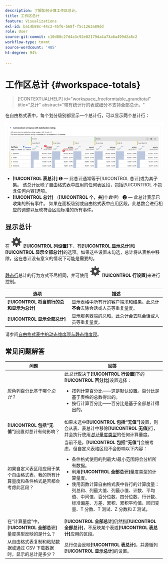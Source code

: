 ```yaml
---
description: 了解如何计算工作区总计。
title: 工作区总计
feature: Visualizations
exl-id: ba14b88c-44c2-45f6-b68f-f5c1263a89dd
role: User
source-git-commit: c10d88c27d4a3c92e02179da4a73a6a499d2a8c2
workflow-type: tm+mt
source-wordcount: '485'
ht-degree: 94%

---
```


# 工作区总计 {#workspace-totals}

>[!CONTEXTUALHELP]
>id="workspace_freeformtable_grandtotal"
>title="总计"
>abstract="带有统计行的表或细分不支持全部总计。"


在自由格式表中，每个划分级别都显示一个总计行，可以显示两个总计行：

![自由格式表，其中突出显示全部总计和表格总计。](assets/total-row.png)

* **[!UICONTROL 表总计]** ➊ — 此总计通常等于[!UICONTROL 总计]或为其子集。 该总计反映了自由格式表中应用的任何表区段，包括[!UICONTROL 不包含任何内容]选项。
* **[!UICONTROL 总计]** （**[!UICONTROL 个，共]**&#x200B;个&#x200B;*数字*） ➋ — 此总计表示已收集的所有事件。 如果在面板级别或自由格式表中应用区段，此总数会进行相应的调整以反映符合区段标准的所有事件。




## 显示总计

在 ![设置](/help/assets/icons/Setting.svg) **[!UICONTROL 列设置]**&#x200B;下，有&#x200B;**[!UICONTROL 显示总计]**&#x200B;和&#x200B;**[!UICONTROL 显示全部总计]**&#x200B;的选项。如果这些设置未勾选，总计将从表格中移除，这在总计没有意义的情况下可能是需要的。


[静态行](/help/analysis-workspace/visualizations/freeform-table/column-row-settings/manual-vs-dynamic-rows.md)总计的行为方式不尽相同，并可使用 ![设置](/help/assets/icons/Setting.svg) **[!UICONTROL 行设置]**&#x200B;来进行控制。

| 选项 | 描述 |
|---|---|
| **[!UICONTROL 将当前行的总和显示为总计]** | 显示表格中所有行的客户端求和结果。此总计&#x200B;**不会**&#x200B;去除会话或人员等重复量度。 |
| **[!UICONTROL 显示全部总计]** | 显示服务器端的总和。此总计会去除会话或人员等重复量度。 |

请参阅[自由格式表中的动态维度项与静态维度项](column-row-settings/manual-vs-dynamic-rows.md)。


## 常见问题解答

| 问题 | 回答 |
|---|---|
| 灰色列百分比基于哪个&#x200B;*总计*？ | 此&#x200B;*总计*&#x200B;取决于&#x200B;**[!UICONTROL 行设置]**&#x200B;下的&#x200B;**[!UICONTROL 百分比]**&#x200B;设置选择：<ul><li>按列计算百分比——这是默认设置。百分比是基于表格的总数得出的。</li><li>按行计算百分比——百分比是基于全部总计得出的。</li></ul> |
| **[!UICONTROL 包括“无值”]**&#x200B;设置对总计有何影响？ | 如果未选中&#x200B;**[!UICONTROL 包括“无值”]**&#x200B;设置，则会从表、表总计中移除&#x200B;**[!UICONTROL 无值]**&#x200B;行，并会执行使用&#x200B;[*总计*&#x200B;量度类型](/help/components/calc-metrics/cm-workflow/m-metric-type-alloc.md)的任何计算量度。 |
| 如果自定义表区段应用于某个自由格式表，我的所有计算量度和条件格式是否都会考虑此区段？ | 当前不是。**[!UICONTROL 包括“无值”]**&#x200B;会被考虑，但自定义表格区段不会影响以下内容：<ul><li>条件格式使用的列最大/最小范围将会分析所有数据。</li><li>利用&#x200B;**[!UICONTROL 全部总计]**&#x200B;量度类型的计算量度。</li><li>使用函数计算自由格式表中各行的计算度量：列总和、列最大值、列最小值、计数、平均值、中间值、百分位数、四分位数、行计数、标准偏差、方差、累积、累积平均值、回归变量、T 分数、T 测试、Z 分数和 Z 测试。</li></ul> |
| 在“计算量度”中，**[!UICONTROL 全部总计]**&#x200B;量度类型反映的是什么？ | **[!UICONTROL 全部总计]**&#x200B;仍然指&#x200B;**[!UICONTROL 全部总计]**，不反映某个表或&#x200B;**[!UICONTROL 表总计]**&#x200B;应用的区段。 |
| 从自由格式表复制和粘贴数据或通过 CSV 下载数据时，显示的总计是多少？ | 总行仅会反映&#x200B;**[!UICONTROL 表总计]**，并遵循列&#x200B;**[!UICONTROL 显示总计]**&#x200B;的设置。 |
